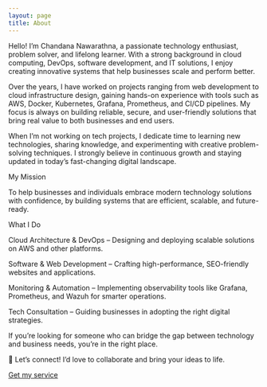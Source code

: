 ```yaml
---
layout: page
title: About
---
```


Hello! I’m Chandana Nawarathna, a passionate technology enthusiast, problem solver, and lifelong learner. With a strong background in cloud computing, DevOps, software development, and IT solutions, I enjoy creating innovative systems that help businesses scale and perform better.

Over the years, I have worked on projects ranging from web development to cloud infrastructure design, gaining hands-on experience with tools such as AWS, Docker, Kubernetes, Grafana, Prometheus, and CI/CD pipelines. My focus is always on building reliable, secure, and user-friendly solutions that bring real value to both businesses and end users.

When I’m not working on tech projects, I dedicate time to learning new technologies, sharing knowledge, and experimenting with creative problem-solving techniques. I strongly believe in continuous growth and staying updated in today’s fast-changing digital landscape.

My Mission

To help businesses and individuals embrace modern technology solutions with confidence, by building systems that are efficient, scalable, and future-ready.

What I Do

Cloud Architecture & DevOps – Designing and deploying scalable solutions on AWS and other platforms.

Software & Web Development – Crafting high-performance, SEO-friendly websites and applications.

Monitoring & Automation – Implementing observability tools like Grafana, Prometheus, and Wazuh for smarter operations.

Tech Consultation – Guiding businesses in adopting the right digital strategies.

If you’re looking for someone who can bridge the gap between technology and business needs, you’re in the right place.

📩 Let’s connect! I’d love to collaborate and bring your ideas to life.

<a href="https://www.fiverr.com/lexieus" target="_blank" rel="noopener noreferrer">Get my service</a>
